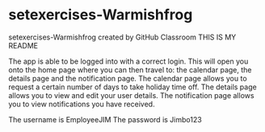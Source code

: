 # setexercises-Warmishfrog
setexercises-Warmishfrog created by GitHub Classroom
THIS IS MY README

The app is able to be logged into with a correct login.
This will open you onto the home page where you can then travel to: the calendar page, the details page and the notification page.
The calendar page allows you to request a certain number of days to take holiday time off.
The details page allows you to view and edit your user details.
The notification page allows you to view notifications you have received.

The username is EmployeeJIM
The password is Jimbo123
